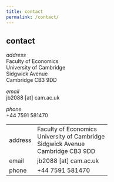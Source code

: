 ```yaml
---
title: contact
permalink: /contact/
---
```


## contact

_address_ <br>
Faculty of Economics <br>
University of Cambridge <br>
Sidgwick Avenue <br>
Cambridge CB3 9DD <br>

_email_ <br>
jb2088 [at] cam.ac.uk

_phone_ <br>
+44 7591 581470

<table cellspacing="8" cellpadding="0" border="0">
  <tr>
    <td >address</td>
    <td>Faculty of Economics <br>
        University of Cambridge <br>
        Sidgwick Avenue <br>
        Cambridge CB3 9DD
    </td>
  </tr>
  <tr>
    <td >email</td>
    <td>jb2088 [at] cam.ac.uk</td>
  </tr>
  <tr>
    <td >phone</td>
    <td>+44 7591 581470</td>
  </tr>
</table>
